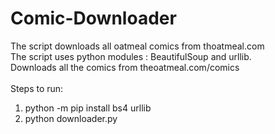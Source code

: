 # Comic-Downloader
The script downloads all oatmeal comics from thoatmeal.com<br/>
The script uses python modules : BeautifulSoup and urllib.<br/>
Downloads all the comics from theoatmeal.com/comics <br/><br/>
Steps to run:<br/>
1. python -m pip install bs4 urllib <br/>
2. python downloader.py <br/>
